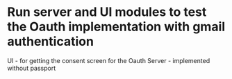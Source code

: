 # Run server and UI modules to test the Oauth implementation with gmail authentication
  UI - for getting the consent screen for the Oauth
  Server - implemented without passport